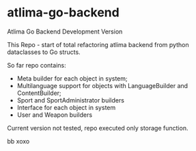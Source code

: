 # atlima-go-backend
Atlima Go Backend Development Version

This Repo - start of total refactoring atlima backend from python dataclasses to Go structs.

So far repo contains:
- Meta builder for each object in system;
- Multilanguage support for objects with LanguageBuilder and ContentBuilder;
- Sport and SportAdministrator builders
- Interface for each object in system
- User and Weapon builders

Current version not tested, repo executed only storage function.

bb xoxo
